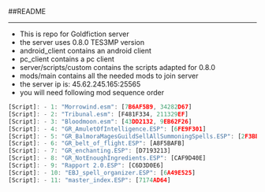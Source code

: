 ##README
***
* This is repo for Goldfiction server
* the server uses 0.8.0 TES3MP version
* android_client contains an android client
* pc_client contains a pc client
* server/scripts/custom contains the scripts adapted for 0.8.0
* mods/main contains all the needed mods to join server
* the server ip is: 45.62.245.165:25565
* you will need following mod sequence order
```js
[Script]: - 1: "Morrowind.esm": [7B6AF5B9, 34282D67]
[Script]: - 2: "Tribunal.esm": [F481F334, 211329EF]
[Script]: - 3: "Bloodmoon.esm": [43DD2132, 9EB62F26]
[Script]: - 4: "GR_AmuletOfIntelligence.ESP": [6FE9F301]
[Script]: - 5: "GR_BalmoraMagesGuildSellAllSummoningSpells.ESP": [2F3BDE9F]
[Script]: - 6: "GR_belt_of_flight.ESP": [A8F5BAFB]
[Script]: - 7: "GR_enchanting.ESP": [D7193213]
[Script]: - 8: "GR_NotEnoughIngredients.ESP": [CAF9D40E]
[Script]: - 9: "Rapport 2.0.ESP": [C6D3D0E6]
[Script]: - 10: "EBJ_spell_organizer.ESP": [6A49E525]
[Script]: - 11: "master_index.ESP": [7174AD64]
```